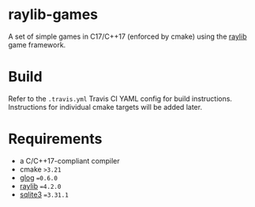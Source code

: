 # raylib-games
A set of simple games in C17/C++17 (enforced by cmake) using the [raylib](https://github.com/raysan5/raylib) game framework.

# Build
Refer to the `.travis.yml` Travis CI YAML config for build instructions.
Instructions for individual cmake targets will be added later.

# Requirements
- a C/C++17-compliant compiler
- cmake `>3.21`
- [glog](https://github.com/google/glog) `=0.6.0`
- [raylib](https://github.com/raysan5/raylib) `=4.2.0`
- [sqlite3](https://github.com/sqlite/sqlite) `=3.31.1`
